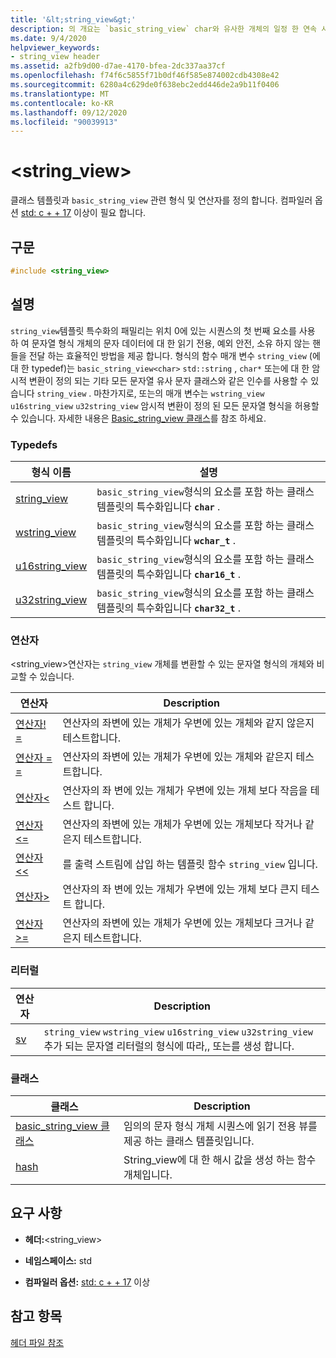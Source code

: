 ```yaml
---
title: '&lt;string_view&gt;'
description: 의 개요는 `basic_string_view` char와 유사한 개체의 일정 한 연속 시퀀스를 참조 합니다.
ms.date: 9/4/2020
helpviewer_keywords:
- string_view header
ms.assetid: a2fb9d00-d7ae-4170-bfea-2dc337aa37cf
ms.openlocfilehash: f74f6c5855f71b0df46f585e874002cdb4308e42
ms.sourcegitcommit: 6280a4c629de0f638ebc2edd446de2a9b11f0406
ms.translationtype: MT
ms.contentlocale: ko-KR
ms.lasthandoff: 09/12/2020
ms.locfileid: "90039913"
---
```

# <a name="ltstring_viewgt"></a>&lt;string_view&gt;

클래스 템플릿과 `basic_string_view` 관련 형식 및 연산자를 정의 합니다. 컴파일러 옵션 [std: c + + 17](../build/reference/std-specify-language-standard-version.md) 이상이 필요 합니다.

## <a name="syntax"></a>구문

```cpp
#include <string_view>
```

## <a name="remarks"></a>설명

`string_view`템플릿 특수화의 패밀리는 위치 0에 있는 시퀀스의 첫 번째 요소를 사용 하 여 문자열 형식 개체의 문자 데이터에 대 한 읽기 전용, 예외 안전, 소유 하지 않는 핸들을 전달 하는 효율적인 방법을 제공 합니다. 형식의 함수 매개 변수 `string_view` (에 대 한 typedef)는 `basic_string_view<char>` `std::string` , `char*` 또는에 대 한 암시적 변환이 정의 되는 기타 모든 문자열 유사 문자 클래스와 같은 인수를 사용할 수 있습니다 `string_view` . 마찬가지로, 또는의 매개 변수는 `wstring_view` `u16string_view` `u32string_view` 암시적 변환이 정의 된 모든 문자열 형식을 허용할 수 있습니다. 자세한 내용은 [Basic_string_view 클래스](../standard-library/basic-string-view-class.md)를 참조 하세요.

### <a name="typedefs"></a>Typedefs

|형식 이름|설명|
|-|-|
|[string_view](../standard-library/string-view-typedefs.md#string_view)|`basic_string_view`형식의 요소를 포함 하는 클래스 템플릿의 특수화입니다 **`char`** .|
|[wstring_view](../standard-library/string-view-typedefs.md#wstring_view)|`basic_string_view`형식의 요소를 포함 하는 클래스 템플릿의 특수화입니다 **`wchar_t`** .|
|[u16string_view](../standard-library/string-view-typedefs.md#u16string_view)|`basic_string_view`형식의 요소를 포함 하는 클래스 템플릿의 특수화입니다 **`char16_t`** .|
|[u32string_view](../standard-library/string-view-typedefs.md#u32string_view)|`basic_string_view`형식의 요소를 포함 하는 클래스 템플릿의 특수화입니다 **`char32_t`** .|

### <a name="operators"></a>연산자

\<string_view>연산자는 `string_view` 개체를 변환할 수 있는 문자열 형식의 개체와 비교할 수 있습니다.

|연산자|Description|
|-|-|
|[연산자! =](../standard-library/string-view-operators.md#op_neq)|연산자의 좌변에 있는 개체가 우변에 있는 개체와 같지 않은지 테스트합니다.|
|[연산자 = =](../standard-library/string-view-operators.md#op_eq_eq)|연산자의 좌변에 있는 개체가 우변에 있는 개체와 같은지 테스트합니다.|
|[연산자<](../standard-library/string-view-operators.md#op_lt)|연산자의 좌 변에 있는 개체가 우변에 있는 개체 보다 작음을 테스트 합니다.|
|[연산자<=](../standard-library/string-view-operators.md#op_lt_eq)|연산자의 좌변에 있는 개체가 우변에 있는 개체보다 작거나 같은지 테스트합니다.|
|[연산자<\<](../standard-library/string-view-operators.md#op_lt_lt)|를 출력 스트림에 삽입 하는 템플릿 함수 `string_view` 입니다.|
|[연산자>](../standard-library/string-view-operators.md#op_gt)|연산자의 좌 변에 있는 개체가 우변에 있는 개체 보다 큰지 테스트 합니다.|
|[연산자>=](../standard-library/string-view-operators.md#op_gt_eq)|연산자의 좌변에 있는 개체가 우변에 있는 개체보다 크거나 같은지 테스트합니다.|

### <a name="literals"></a>리터럴

|연산자|Description|
|-|-|
|[sv](../standard-library/string-view-operators.md#op_sv)|`string_view` `wstring_view` `u16string_view` `u32string_view` 추가 되는 문자열 리터럴의 형식에 따라,, 또는를 생성 합니다.|

### <a name="classes"></a>클래스

|클래스|Description|
|-|-|
|[basic_string_view 클래스](../standard-library/basic-string-view-class.md)|임의의 문자 형식 개체 시퀀스에 읽기 전용 뷰를 제공 하는 클래스 템플릿입니다.|
|[hash](string-view-hash.md)|String_view에 대 한 해시 값을 생성 하는 함수 개체입니다.|

## <a name="requirements"></a>요구 사항

- **헤더:**\<string_view>

- **네임스페이스:** std

- **컴파일러 옵션:** [std: c + + 17](../build/reference/std-specify-language-standard-version.md) 이상

## <a name="see-also"></a>참고 항목

[헤더 파일 참조](../standard-library/cpp-standard-library-header-files.md)
